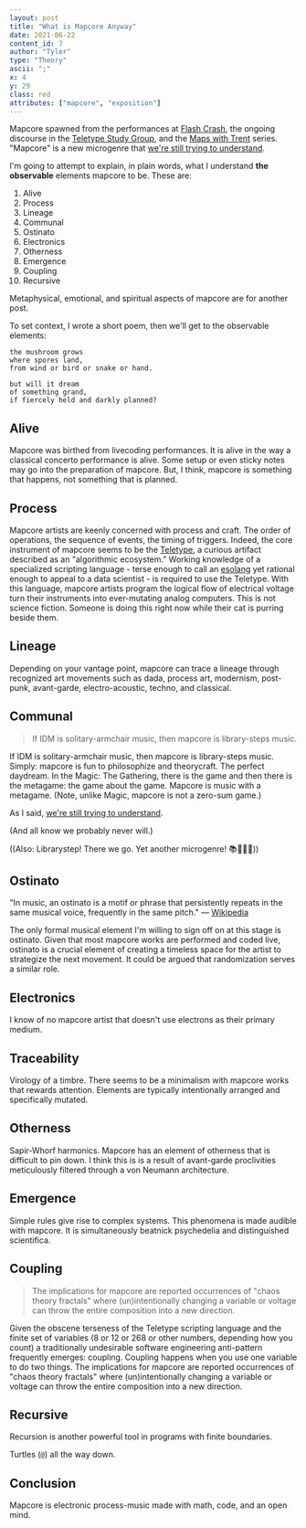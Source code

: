 ```yaml
---
layout: post
title: "What is Mapcore Anyway"
date: 2021-06-22
content_id: 7
author: "Tyler"
type: "Theory"
ascii: ";"
x: 4
y: 29
class: red
attributes: ["mapcore", "exposition"]
---
```


Mapcore spawned from the performances at [Flash Crash](https://llllllll.co/t/45273), the ongoing discourse in the [Teletype Study Group](https://discord.gg/PGTj9anf9Q), and the [Maps with Trent](https://llllllll.co/t/31528) series. "Mapcore" is a new microgenre that [we're still trying to understand](https://northern-information.github.io/mapcore/).

I'm going to attempt to explain, in plain words, what I understand **the observable** elements mapcore to be. These are:

1. Alive
2. Process
3. Lineage
4. Communal
5. Ostinato
6. Electronics
7. Otherness
8. Emergence
9. Coupling
10. Recursive

Metaphysical, emotional, and spiritual aspects of mapcore are for another post.

To set context, I wrote a short poem, then we'll get to the observable elements:

```
the mushroom grows
where spores land,
from wind or bird or snake or hand.

but will it dream
of something grand,
if fiercely held and darkly planned?
```

## Alive

Mapcore was birthed from livecoding performances. It is alive in the way a classical concerto performance is alive. Some setup or even sticky notes may go into the preparation of mapcore. But, I think, mapcore is something that happens, not something that is planned.

## Process

Mapcore artists are keenly concerned with process and craft. The order of operations, the sequence of events, the timing of triggers. Indeed, the core instrument of mapcore seems to be the [Teletype](https://monome.org/docs/teletype), a curious artifact described as an "algorithmic ecosystem." Working knowledge of a specialized scripting language - terse enough to call an [esolang](https://esolangs.org/wiki/Esoteric_programming_language) yet rational enough to appeal to a data scientist - is required to use the Teletype. With this language, mapcore artists program the logical flow of electrical voltage turn their instruments into ever-mutating analog computers. This is not science fiction. Someone is doing this right now while their cat is purring beside them.

## Lineage

Depending on your vantage point, mapcore can trace a lineage through recognized art movements such as dada, process art, modernism, post-punk, avant-garde, electro-acoustic, techno, and classical.

## Communal

> If IDM is solitary-armchair music, then mapcore is library-steps music.

If IDM is solitary-armchair music, then mapcore is library-steps music. Simply: mapcore is fun to philosophize and theorycraft. The perfect daydream. In the Magic: The Gathering, there is the game and then there is the metagame: the game about the game. Mapcore is music with a metagame. (Note, unlike Magic, mapcore is not a zero-sum game.)

As I said, [we're still trying to understand](https://northern-information.github.io/mapcore/).

(And all know we probably never will.)

((Also: Librarystep! There we go. Yet another microgenre! 📚🚶🏿‍♂️))

## Ostinato

"In music, an ostinato is a motif or phrase that persistently repeats in the same musical voice, frequently in the same pitch." &mdash; [Wikipedia](https://en.wikipedia.org/wiki/Ostinato)

The only formal musical element I'm willing to sign off on at this stage is ostinato. Given that most mapcore works are performed and coded live, ostinato is a crucial element of creating a timeless space for the artist to strategize the next movement. It could be argued that randomization serves a similar role.

## Electronics

I know of no mapcore artist that doesn't use electrons as their primary medium.

## Traceability

Virology of a timbre. There seems to be a minimalism with mapcore works that rewards attention. Elements are typically intentionally arranged and specifically mutated.

## Otherness

Sapir-Whorf harmonics. Mapcore has an element of otherness that is difficult to pin down. I think this is is a result of avant-garde proclivities meticulously filtered through a von Neumann architecture.

## Emergence

Simple rules give rise to complex systems. This phenomena is made audible with mapcore. It is simultaneously beatnick psychedelia and distinguished scientifica.

## Coupling

> The implications for mapcore are reported occurrences of "chaos theory fractals" where (un)intentionally changing a variable or voltage can throw the entire composition into a new direction.

Given the obscene terseness of the Teletype scripting language and the finite set of variables (8 or 12 or 268 or other numbers, depending how you count) a traditionally undesirable software engineering anti-pattern frequently emerges: coupling. Coupling happens when you use one variable to do two things. The implications for mapcore are reported occurrences of "chaos theory fractals" where (un)intentionally changing a variable or voltage can throw the entire composition into a new direction.

## Recursive

Recursion is another powerful tool in programs with finite boundaries.

Turtles (`@`) all the way down.

## Conclusion

Mapcore is electronic process-music made with math, code, and an open mind.
